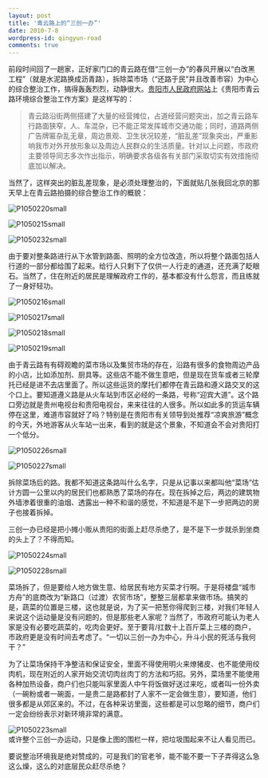 ```yaml
---
layout: post
title: '青云路上的“三创一办”'
date: 2010-7-8
wordpress-id: qingyun-road
comments: true
---
```

<p>前段时间回了一趟家，正好家门口的青云路在借“三创一办”的春风开展以“白改黑工程”（就是水泥路换成沥青路），拆除菜市场（“还路于民”并且改善市容）为中心的综合整治工作，搞得轰轰烈烈，动静很大。<a href="http://gyxxw.gygov.gov.cn/gygov/1442568068948557824/20070701/110530.html" target="_blank">贵阳市人民政府网站</a>上《贵阳市青云路环境综合整治工作方案》是这样写的：</p>  <blockquote>   <p>青云路沿街两侧搭建了大量的经营摊位，占道经营问题突出，加之青云路车行路面狭窄，人、车混杂，已不能正常发挥城市交通功能；同时，道路两侧广告牌匾杂乱无章，周边景观、卫生状况较差，“脏乱差”现象突出，严重影响我市对外开放形象以及周边人民群众的生活质量。针对以上问题，市政府主要领导同志多次作出指示，明确要求各级各有关部门采取切实有效措施彻底加以解决。</p> </blockquote>  <p>当然了，这样突出的脏乱差现象，是必须处理整治的，下面就贴几张我回北京的那天早上在青云路拍摄的综合整治工作的概貌：</p>  <p><img border="0" alt="P1050220small" src="http://ac4.farm3.static.flickr.com/4137/4771113019_c5349cce19.jpg" /></p>  <p><img border="0" alt="P1050215small" src="http://ac4.farm3.static.flickr.com/4141/4771111547_706af2f572.jpg" /></p>  <p><img border="0" alt="P1050232small" src="http://ac4.farm3.static.flickr.com/4122/4771115957_98e47cc9fb.jpg" /></p>  <p>由于要对整条路进行从下水管到路面、照明的全方位改造，所以将整个路面包括人行道的一部分都给围了起来。给行人只剩下了仅供一人行走的通道，还充满了眨眼石。当然了，住在附近的居民是理解政府工作的，基本都没有什么怨言，而且练就了一身好轻功。</p>  <p><img border="0" alt="P1050216small" src="http://ac4.farm3.static.flickr.com/4094/4771749134_d14a360de5.jpg" /></p>  <p><img border="0" alt="P1050217small" src="http://ac4.farm3.static.flickr.com/4079/4771749406_72cac1c458.jpg" /></p>  <p><img border="0" alt="P1050218small" src="http://ac4.farm3.static.flickr.com/4102/4771749792_1f38e04a41.jpg" /></p>  <p><img border="0" alt="P1050219small" src="http://ac4.farm3.static.flickr.com/4137/4771112711_2cccecf7eb.jpg" /></p>  <p>由于青云路有有碍观瞻的菜市场以及集贸市场的存在，沿路有很多的食物周边产品的小店，比如添加剂、厨具等。这些店不能不做生意吧，但是现在货车或者三轮摩托已经是进不去店里面了。所以这些运货的摩托们都停在青云路和遵义路交叉的这个口上。要知道遵义路是从火车站到市区必经的一条路，号称“迎宾大道”。这个路口旁边就是贵州电视台和贵阳电视台，来来往往的人很多。所以如此多的货运车辆停在这里，难道市容就好了吗？特别是在贵阳市有关领导到处推荐“凉爽旅游”概念的今天，外地游客从火车站一出来，看到的就是这个景象，不知道会不会对贵阳打一个低分。</p>  <p><img border="0" alt="P1050226small" src="http://ac4.farm3.static.flickr.com/4099/4771114443_031cbeb34f.jpg" /></p>  <p><img border="0" alt="P1050227small" src="http://ac4.farm3.static.flickr.com/4076/4771114707_7e6d31c416.jpg" /></p>  <p>拆除菜场后的路。我都不知道这条路叫什么名字，只是从记事以来都叫他“菜场”估计方圆一公里以内的居民们也都熟悉了菜场的存在。现在拆掉之后，两边的建筑物外墙渗着很重的油烟、透露出一种不和谐的感觉，不知道是不是下一步把两边的房子也接着拆掉。</p>  <p>三创一办已经是把小摊小贩从贵阳的街面上赶尽杀绝了，是不是下一步就杀到坐商的头上了？不得而知。</p>  <p><img border="0" alt="P1050224small" src="http://ac4.farm3.static.flickr.com/4143/4771113949_6a18ffe111.jpg" /></p>  <p><img border="0" alt="P1050228small" src="http://ac4.farm3.static.flickr.com/4097/4771114973_ab2494e297.jpg" /></p>  <p>菜场拆了，但是要给人地方做生意、给居民有地方买菜才行啊。于是将楼盘“城市方舟”的底商改为“新路口（过渡）农贸市场”，整整三层都拿来做市场。搞笑的是，蔬菜的位置是三楼，这也就是说，为了买一把葱你得爬到三楼，对我们年轻人来说这个运动量是没有问题的，但是那些老人家呢？当然了，市政府可能认为老人家是没有必要吃蔬菜的，吃肉会更好。至于要背/扛数十上百斤菜上三楼的商户，市政府更是没有时间去考虑了。“一切以三创一办为中心，升斗小民的死活与我何干？”</p>  <p>为了让菜场保持干净整洁和保证安全，里面不得使用明火来燎猪皮、也不能使用绞肉机，现在附近的人家开始交流切肉丝肉丁的方法和巧招。另外，菜场里不能使用各种加热设备，商户们也只能叫家里面人中午将饭做好送过来吃，或者叫一份外卖（一碗粉或者一碗面，一是贵二是路都封了人家不一定会做生意），要知道，他们很多都是从郊区来的。不过，在各种采访里面，这些都是可以忽略的细节，商户们一定会纷纷表示对新环境非常的满意。</p>  <p><img border="0" alt="P1050223small" src="http://ac4.farm3.static.flickr.com/4114/4771751210_2690073981.jpg" />     <br />或许整个三创一办运动，只是像上图的围栏一样，把垃圾围起来不让人看见而已。</p>  <p>要说整治环境我是绝对赞成的，可是我们的官老爷，能不能不要一下子弄得这么急这么燥，这么的对底层民众赶尽杀绝？</p>
